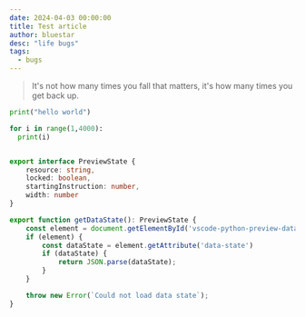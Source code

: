 ```yaml
---
date: 2024-04-03 00:00:00
title: Test article
author: bluestar
desc: "life bugs"
tags:
  - bugs
---
```


> It's not how many times you fall that matters, it's how many times you get back up.


```py filename="src/main.py"
print("hello world")

for i in range(1,4000):
  print(i)
```

```ts

export interface PreviewState {
    resource: string,
    locked: boolean,
    startingInstruction: number,
    width: number
}

export function getDataState(): PreviewState {
    const element = document.getElementById('vscode-python-preview-data');
    if (element) {
        const dataState = element.getAttribute('data-state')
        if (dataState) {
            return JSON.parse(dataState);
        }
    }

    throw new Error(`Could not load data state`);
}

```

